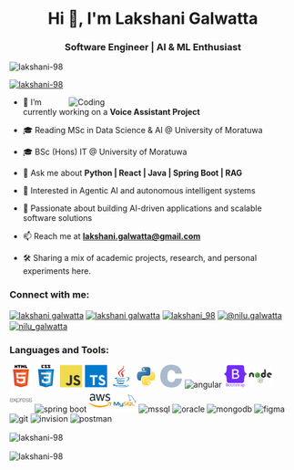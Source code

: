 <h1 align="center">Hi 👋, I'm Lakshani Galwatta</h1>
<h3 align="center">Software Engineer | AI & ML Enthusiast</h3>

<p align="left"> <img src="https://komarev.com/ghpvc/?username=lakshani-98&label=Profile%20views&color=0e75b6&style=flat" alt="lakshani-98" /> </p>

<p align="left"> <a href="https://github.com/ryo-ma/github-profile-trophy"><img src="https://github-profile-trophy.vercel.app/?username=lakshani-98" alt="lakshani-98" /></a> </p>

<img align="right" alt="Coding" width="400" src="https://i.pinimg.com/originals/e7/26/c7/e726c74ac081eed50feee1433d12c998.gif">

- 🔭 I’m currently working on a **Voice Assistant Project**

- 🎓 Reading MSc in Data Science & AI @ University of Moratuwa 

- 🎓 BSc (Hons) IT @ University of Moratuwa

- 💬 Ask me about **Python | React | Java | Spring Boot | RAG**

- 🤖 Interested in Agentic AI and autonomous intelligent systems

- 🚀 Passionate about building AI-driven applications and scalable software solutions

- 📫 Reach me at **lakshani.galwatta@gmail.com**

- 🛠️ Sharing a mix of academic projects, research, and personal experiments here.

<h3 align="left">Connect with me:</h3>
<p align="left">
<a href="https://linkedin.com/in/nilu-galwatta/" target="blank"><img align="center" src="https://raw.githubusercontent.com/rahuldkjain/github-profile-readme-generator/master/src/images/icons/Social/linked-in-alt.svg" alt="lakshani galwatta" height="30" width="40" /></a>
<a href="https://facebook.com/lakshani.galwatta" target="blank"><img align="center" src="https://raw.githubusercontent.com/rahuldkjain/github-profile-readme-generator/master/src/images/icons/Social/facebook.svg" alt="lakshani galwatta" height="30" width="40" /></a>
<a href="https://instagram.com/lakshani_98" target="blank"><img align="center" src="https://raw.githubusercontent.com/rahuldkjain/github-profile-readme-generator/master/src/images/icons/Social/instagram.svg" alt="lakshani_98" height="30" width="40" /></a>
<a href="https://medium.com/@nilu.galwatta" target="blank"><img align="center" src="https://raw.githubusercontent.com/rahuldkjain/github-profile-readme-generator/master/src/images/icons/Social/medium.svg" alt="@nilu.galwatta" height="30" width="40" /></a>
<a href="https://www.hackerrank.com/nilu_galwatta" target="blank"><img align="center" src="https://raw.githubusercontent.com/rahuldkjain/github-profile-readme-generator/master/src/images/icons/Social/hackerrank.svg" alt="nilu_galwatta" height="30" width="40" /></a>
</p>

<h3 align="left">Languages and Tools:</h3>
<p align="left">
    <img src="https://raw.githubusercontent.com/devicons/devicon/master/icons/html5/html5-original-wordmark.svg" alt="html5" width="40" height="40"/>
    <img src="https://raw.githubusercontent.com/devicons/devicon/master/icons/css3/css3-original-wordmark.svg" alt="css3" width="40" height="40"/>
    <img src="https://raw.githubusercontent.com/devicons/devicon/master/icons/javascript/javascript-original.svg" alt="javascript" width="40" height="40"/>
    <img src="https://raw.githubusercontent.com/devicons/devicon/master/icons/typescript/typescript-original.svg" alt="typescript" width="40" height="40"/>
    <img src="https://raw.githubusercontent.com/devicons/devicon/master/icons/java/java-original.svg" alt="java" width="40" height="40"/>
    <img src="https://raw.githubusercontent.com/devicons/devicon/master/icons/python/python-original.svg" alt="python" width="40" height="40"/>
    <img src="https://raw.githubusercontent.com/devicons/devicon/master/icons/c/c-original.svg" alt="c" width="40" height="40"/>
    <img src="https://angular.io/assets/images/logos/angular/angular.svg" alt="angular" width="40" height="40"/>
    <img src="https://raw.githubusercontent.com/devicons/devicon/master/icons/bootstrap/bootstrap-plain-wordmark.svg" alt="bootstrap" width="40" height="40"/>
    <img src="https://raw.githubusercontent.com/devicons/devicon/master/icons/nodejs/nodejs-original-wordmark.svg" alt="nodejs" width="40" height="40"/>
    <img src="https://raw.githubusercontent.com/devicons/devicon/master/icons/express/express-original-wordmark.svg" alt="express" width="40" height="40"/>
    <img src="https://www.vectorlogo.zone/logos/springio/springio-icon.svg" alt="spring boot" width="40" height="40"/>
    <img src="https://raw.githubusercontent.com/devicons/devicon/master/icons/amazonwebservices/amazonwebservices-original-wordmark.svg" alt="aws" width="40" height="40"/>
    <img src="https://raw.githubusercontent.com/devicons/devicon/master/icons/mysql/mysql-original-wordmark.svg" alt="mysql" width="40" height="40"/>
    <img src="https://www.svgrepo.com/show/303229/microsoft-sql-server-logo.svg" alt="mssql" width="40" height="40"/>
    <img src="https://www.vectorlogo.zone/logos/oracle/oracle-icon.svg" alt="oracle" width="40" height="40"/> 
    <img src="https://www.vectorlogo.zone/logos/mongodb/mongodb-icon.svg" alt="mongodb" width="40" height="40"/>
    <img src="https://www.vectorlogo.zone/logos/figma/figma-icon.svg" alt="figma" width="40" height="40"/>
    <img src="https://www.vectorlogo.zone/logos/git-scm/git-scm-icon.svg" alt="git" width="40" height="40"/>
    <img src="https://www.vectorlogo.zone/logos/invisionapp/invisionapp-icon.svg" alt="invision" width="40" height="40"/>
    <img src="https://www.vectorlogo.zone/logos/getpostman/getpostman-icon.svg" alt="postman" width="40" height="40"/>
</p>


<p><img align="center" src="https://github-readme-stats.vercel.app/api/top-langs?username=lakshani-98&show_icons=true&locale=en&layout=compact" alt="lakshani-98" /></p>

<p><img align="center" src="https://github-readme-streak-stats.herokuapp.com/?user=lakshani-98&" alt="lakshani-98" /></p>
